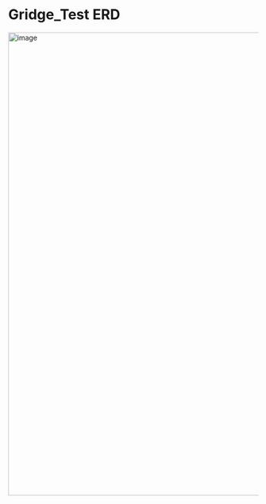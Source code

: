 # Gridge_Test ERD
<img width="1875" height="932" alt="image" src="https://github.com/user-attachments/assets/8c9a7ed0-ad3c-4f4b-890c-4e959715769f" />
